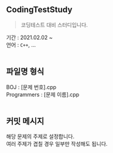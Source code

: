 ## CodingTestStudy
> 코딩테스트 대비 스터디입니다.

기간 : 2021.02.02 ~<br>
언어 : `C++`, ...<br>
<br>
## 파일명 형식
BOJ : [문제 번호].cpp<br>
Programmers : [문제 이름].cpp<br>
<br>
## 커밋 메시지
해당 문제의 주제로 설정합니다.<br>
여러 주제가 겹칠 경우 일부만 작성해도 됩니다.
